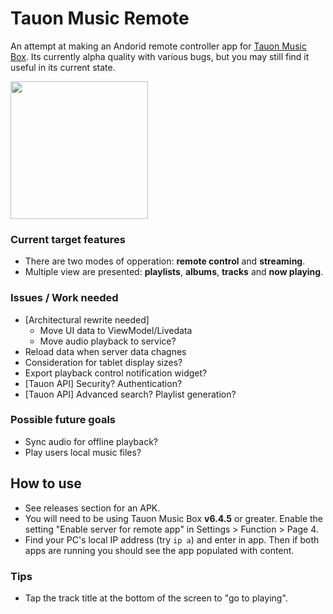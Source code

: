 
# Tauon Music Remote

An attempt at making an Andorid remote controller app for [Tauon Music Box](https://github.com/Taiko2k/TauonMusicBox). Its currently alpha quality with various bugs, but you may still find it useful in its current state.

<img width="220" src="https://user-images.githubusercontent.com/17271572/102763775-070d1d00-43df-11eb-8df6-b4dd4c854f31.jpg">

### Current target features

 - There are two modes of opperation: **remote control** and **streaming**. 
 - Multiple view are presented: **playlists**, **albums**, **tracks** and **now playing**.

### Issues / Work needed

 - [Architectural rewrite needed]
    - Move UI data to ViewModel/Livedata
    - Move audio playback to service?
 - Reload data when server data chagnes
 - Consideration for tablet display sizes?
 - Export playback control notification widget?
 - [Tauon API] Security? Authentication?
 - [Tauon API] Advanced search? Playlist generation?
 
 
### Possible future goals

 - Sync audio for offline playback?
 - Play users local music files?


## How to use

- See releases section for an APK.
- You will need to be using Tauon Music Box **v6.4.5** or greater. Enable the setting "Enable server for remote app" in Settings > Function > Page 4.
- Find your PC's local IP address (try `ip a`) and enter in app. Then if both apps are running you should see the app populated with content.

### Tips

- Tap the track title at the bottom of the screen to "go to playing".
